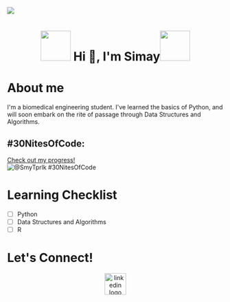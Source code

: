 <img src="https://tr.pinterest.com/pin/2885187255271687/f" />
<h1 align="center"> <img src="https://media.giphy.com/media/v1.Y2lkPTc5MGI3NjExMTJ4MHdnemRuNXRleXM3bHpldGk3MmZjemE0bGN2bTh2ejNrbzc2dyZlcD12MV9pbnRlcm5hbF9naWZfYnlfaWQmY3Q9cw/7LAN7BGYWQ0tzPCrg0/giphy.gif" width="70px"/>  Hi 👋, I'm Simay<img src="https://media.giphy.com/media/v1.Y2lkPTc5MGI3NjExMTJ4MHdnemRuNXRleXM3bHpldGk3MmZjemE0bGN2bTh2ejNrbzc2dyZlcD12MV9pbnRlcm5hbF9naWZfYnlfaWQmY3Q9cw/7LAN7BGYWQ0tzPCrg0/giphy.gif" width="70px" /></h1>

# About me
I'm a biomedical engineering student. I've learned the basics of Python, and will soon embark on the rite of passage through Data Structures and Algorithms.

## #30NitesOfCode:
  [Check out my progress!](https://www.codedex.io/@SmyTprlk/30-nites-of-code)  
  ![@SmyTprlk #30NitesOfCode](https://www.codedex.io/api/petStatus?user=SmyTprlk)

# Learning Checklist
- [ ] Python
- [ ] Data Structures and Algorithms
- [ ] R

# Let's Connect!
<div style="text-align:center;">
  <a href="https://www.linkedin.com/in/simay-toparlak-540795139/"> 
    <img src="https://github.com/davidduran123/davidduran123/assets/76709805/78db2d58-410b-41e1-8899-8a12aae504a9" alt="linkedin logo" width="50">
  </a>
</div>

